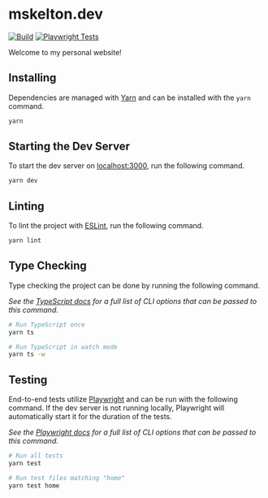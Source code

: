 # mskelton.dev

[![Build](https://github.com/mskelton/mskelton.dev/actions/workflows/build.yml/badge.svg)](https://github.com/mskelton/mskelton.dev/actions/workflows/build.yml)
[![Playwright Tests](https://github.com/mskelton/mskelton.dev/actions/workflows/e2e.yml/badge.svg)](https://github.com/mskelton/mskelton.dev/actions/workflows/e2e.yml)

Welcome to my personal website!

## Installing

Dependencies are managed with [Yarn](https://yarnpkg.com) and can be installed
with the `yarn` command.

```sh
yarn
```

## Starting the Dev Server

To start the dev server on [localhost:3000](http://localhost:3000), run the
following command.

```sh
yarn dev
```

## Linting

To lint the project with [ESLint](https://eslint.org), run the following
command.

```sh
yarn lint
```

## Type Checking

Type checking the project can be done by running the following command.

_See the
[TypeScript docs](https://www.typescriptlang.org/docs/handbook/compiler-options.html)
for a full list of CLI options that can be passed to this command._

```sh
# Run TypeScript once
yarn ts

# Run TypeScript in watch mode
yarn ts -w
```

## Testing

End-to-end tests utilize [Playwright](https://playwright.dev) and can be run
with the following command. If the dev server is not running locally, Playwright
will automatically start it for the duration of the tests.

_See the [Playwright docs](https://playwright.dev/docs/test-cli) for a full list
of CLI options that can be passed to this command._

```sh
# Run all tests
yarn test

# Run test files matching "home"
yarn test home
```
